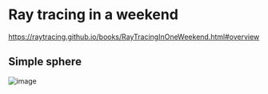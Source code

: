 # Ray tracing in a weekend 

https://raytracing.github.io/books/RayTracingInOneWeekend.html#overview

## Simple sphere

![image](image.png)